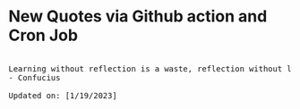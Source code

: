 # New Quotes via Github action and Cron Job

<pre>
<!-- #quote -->
Learning without reflection is a waste, reflection without learning is dangerous.
- Confucius

Updated on: [1/19/2023]
<!-- #quoteEnd -->
</pre>
